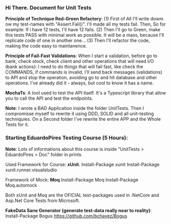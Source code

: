 ### Hi There. Document for Unit Tests

**Principle of Technique Red-Green Refactory**:
(1) First of All I'll write dowm ow my test-names with "Assert.Fail()". I'll made all my tests fail. Then, So for example: If i have 12 tests, I'll have 12 fails.
(2) Then I'll go to Green, make this tests PASS with minimal work as possible. It will be a mass, because I'll replicate code of one in another one...
(3) Then I'll refactor the code, making the code easy to maintanence.

**Principle of Fail-Fast Validations**:
When I start a validation, before go to bank, check stock, check client and other operations that will need I/O (bank actions): I need to do things that will fail fast, like check the COMMANDS, if commands is invalid, I'll send back messages (validations) to API and stop the operation, avoiding go to and hit database and other operations. I've already did it - always, but cool to know it has a name.

**MochaTs**:
A tool used to test the API itself. It's a Typescript library that allow you to call the API and test the endpoints.

**Note**:
I wrote a BAD Application inside the folder UnitTests. Then I compromisse myself to rewrite it using DDD, SOLID and all unit-testing techniquies. On a Second folder I've rewrite the entire APP and the Whole Tests for it.

### Starting EduardoPires Testing Course (5 Hours):

**Note**: Lots of informations about this course is inside "UnitTests > EduardoPires > Doc" folder in prints.

Used Framework for Course: **xUnit**.
Install-Package xunit
Install-Package xunit.runner.visualstudio

Framework of Mock: **Moq**
Install-Package Moq
Install-Package Moq.automock

Both xUnit and Moq are the OFICIAL test-packages used in .NetCore and Asp.Net Core Tests from Microsoft.

**FakeData Sane Generator (generate test-data really near to reality)**:
Install-Package Bogus
https://github.com/bchavez/Bogus

